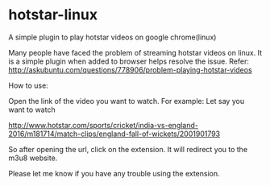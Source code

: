 # hotstar-linux
A simple plugin to play hotstar videos on google chrome(linux)

Many people have faced the problem of streaming hotstar videos on linux. It is a simple plugin when added to browser helps resolve the issue.
Refer: http://askubuntu.com/questions/778906/problem-playing-hotstar-videos

How to use:

Open the link of the video you want to watch. For example: Let say you want to watch

http://www.hotstar.com/sports/cricket/india-vs-england-2016/m181714/match-clips/england-fall-of-wickets/2001901793

So after opening the url, click on the extension. It will redirect you to the m3u8 website.

Please let me know if you have any trouble using the extension. 
